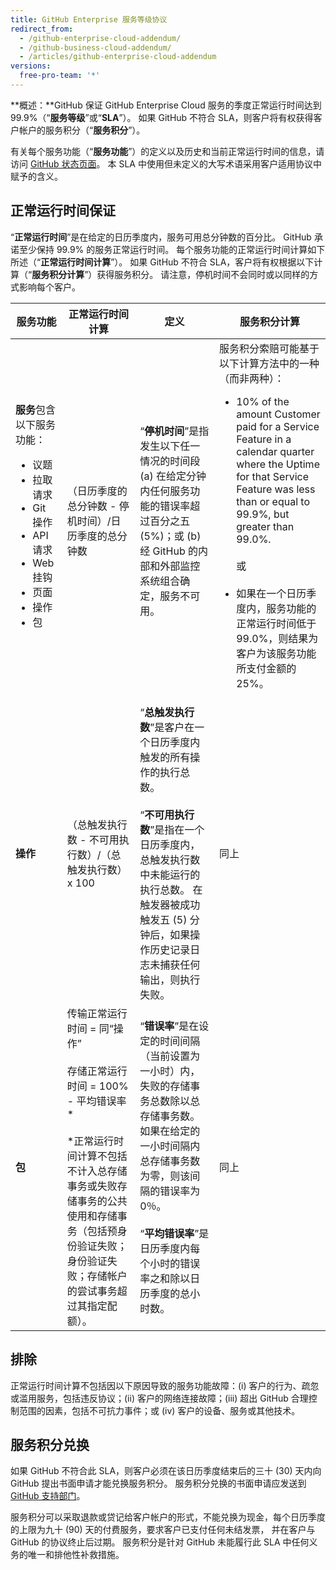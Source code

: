 ```yaml
---
title: GitHub Enterprise 服务等级协议
redirect_from:
  - /github-enterprise-cloud-addendum/
  - /github-business-cloud-addendum/
  - /articles/github-enterprise-cloud-addendum
versions:
  free-pro-team: '*'
---
```


**概述：**GitHub 保证 GitHub Enterprise Cloud 服务的季度正常运行时间达到 99.9%（“**服务等级**”或“**SLA**”）。 如果 GitHub 不符合 SLA，则客户将有权获得客户帐户的服务积分（“**服务积分**”）。

有关每个服务功能（“**服务功能**”）的定义以及历史和当前正常运行时间的信息，请访问 [GitHub 状态页面](https://www.githubstatus.com/)。 本 SLA 中使用但未定义的大写术语采用客户适用协议中赋予的含义。

## 正常运行时间保证

“**正常运行时间**”是在给定的日历季度内，服务可用总分钟数的百分比。 GitHub 承诺至少保持 99.9% 的服务正常运行时间。 每个服务功能的正常运行时间计算如下所述（“**正常运行时间计算**”）。 如果 GitHub 不符合 SLA，客户将有权根据以下计算（“**服务积分计算**”）获得服务积分。 请注意，停机时间不会同时或以同样的方式影响每个客户。

| **服务功能**                                 | **正常运行时间计算**                                                                                                                                                    | **定义**                                                                                                                                          | **服务积分计算**                                            |
| ---------------------------------------- | --------------------------------------------------------------------------------------------------------------------------------------------------------------- | ----------------------------------------------------------------------------------------------------------------------------------------------- | ----------------------------------------------------- |
| **服务**包含以下服务功能： <ul><li>议题</li><li>拉取请求</li><li>Git 操作</li><li>API 请求</li><li>Web 挂钩</li><li>页面</li><li>操作</li><li>包</li></ul> | （日历季度的总分钟数 - 停机时间）/日历季度的总分钟数                                                                                                                                    | “**停机时间**”是指发生以下任一情况的时间段 (a) 在给定分钟内任何服务功能的错误率超过百分之五 (5%)；或 (b) 经 GitHub 的内部和外部监控系统组合确定，服务不可用。                                                   | 服务积分索赔可能基于以下计算方法中的一种（而非两种）： <ul><li>10% of the amount Customer paid for a Service Feature in a calendar quarter where the Uptime for that Service Feature was less than or equal to 99.9%, but greater than 99.0%. <BR><BR>或 <BR><BR></li><li>如果在一个日历季度内，服务功能的正常运行时间低于 99.0%，则结果为客户为该服务功能所支付金额的 25%。</li></ul> | |
| **操作**                                   | （总触发执行数 - 不可用执行数）/（总触发执行数）x 100                                                                                                                                 | “**总触发执行数**”是客户在一个日历季度内触发的所有操作的执行总数。 <br><br>“**不可用执行数**”是指在一个日历季度内，总触发执行数中未能运行的执行总数。  在触发器被成功触发五 (5) 分钟后，如果操作历史记录日志未捕获任何输出，则执行失败。  | 同上                                                    |
| **包**                                    | 传输正常运行时间 = 同“操作” <br> <br> 存储正常运行时间 = 100% - 平均错误率* <br> <br> *正常运行时间计算不包括不计入总存储事务或失败存储事务的公共使用和存储事务（包括预身份验证失败；身份验证失败；存储帐户的尝试事务超过其指定配额）。 | “**错误率**”是在设定的时间间隔（当前设置为一小时）内，失败的存储事务总数除以总存储事务数。 如果在给定的一小时间隔内总存储事务数为零，则该间隔的错误率为 0％。 <br><br>“**平均错误率**”是日历季度内每个小时的错误率之和除以日历季度的总小时数。 | 同上                                                    |

## 排除
正常运行时间计算不包括因以下原因导致的服务功能故障：(i) 客户的行为、疏忽或滥用服务，包括违反协议；(ii) 客户的网络连接故障；(iii) 超出 GitHub 合理控制范围的因素，包括不可抗力事件；或 (iv) 客户的设备、服务或其他技术。

## 服务积分兑换
如果 GitHub 不符合此 SLA，则客户必须在该日历季度结束后的三十 (30) 天内向 GitHub 提出书面申请才能兑换服务积分。 服务积分兑换的书面申请应发送到 [GitHub 支持部门](https://support.github.com/contact)。

服务积分可以采取退款或贷记给客户帐户的形式，不能兑换为现金，每个日历季度的上限为九十 (90) 天的付费服务，要求客户已支付任何未结发票， 并在客户与 GitHub 的协议终止后过期。 服务积分是针对 GitHub 未能履行此 SLA 中任何义务的唯一和排他性补救措施。 
